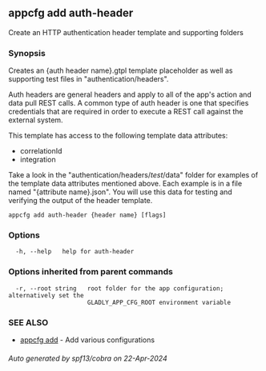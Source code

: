 ## appcfg add auth-header

Create an HTTP authentication header template and supporting folders

### Synopsis


Creates an {auth header name}.gtpl template placeholder as well as supporting 
test files in "authentication/headers".

Auth headers are general headers and apply to all of the app's action and
data pull REST calls. A common type of auth header is one that specifies
credentials that are required in order to execute a REST call against
the external system.

This template has access to the following template data attributes:
- correlationId
- integration

Take a look in the "authentication/headers/_test_/data" folder for examples of
the template data attributes mentioned above. Each example is in a file named 
"{attribute name}.json". You will use this data for testing and verifying the 
output of the header template.


```
appcfg add auth-header {header name} [flags]
```

### Options

```
  -h, --help   help for auth-header
```

### Options inherited from parent commands

```
  -r, --root string   root folder for the app configuration; alternatively set the
                      GLADLY_APP_CFG_ROOT environment variable
```

### SEE ALSO

* [appcfg add](appcfg_add.md)	 - Add various configurations

###### Auto generated by spf13/cobra on 22-Apr-2024
